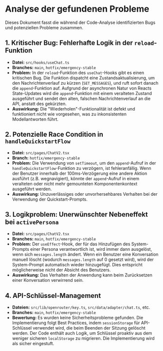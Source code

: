 # Analyse der gefundenen Probleme

Dieses Dokument fasst die während der Code-Analyse identifizierten Bugs und potenziellen Probleme zusammen.

## 1. Kritischer Bug: Fehlerhafte Logik in der `reload`-Funktion

- **Datei:** `src/hooks/useChat.ts`
- **Branches:** `main`, `hotfix/emergency-stable`
- **Problem:** In der `reload`-Funktion des `useChat`-Hooks gibt es einen kritischen Bug. Die Funktion dispatcht eine Zustandsaktualisierung, um den Nachrichtenverlauf zu kürzen (`SET_MESSAGES`), und ruft sofort danach die `append`-Funktion auf. Aufgrund der asynchronen Natur von Reacts State-Updates wird die `append`-Funktion mit einem veralteten Zustand ausgeführt und sendet den alten, falschen Nachrichtenverlauf an die API, anstatt des gekürzten.
- **Auswirkung:** Die "Wiederholen"-Funktionalität ist defekt und funktioniert nicht wie vorgesehen, was zu inkonsistenten Modellantworten führt.

## 2. Potenzielle Race Condition in `handleQuickstartFlow`

- **Datei:** `src/pages/ChatV2.tsx`
- **Branch:** `hotfix/emergency-stable`
- **Problem:** Die Verwendung von `setTimeout`, um den `append`-Aufruf in der `handleQuickstartFlow`-Funktion zu verzögern, ist fehleranfällig. Wenn der Benutzer innerhalb der 100ms-Verzögerung eine andere Aktion ausführt (z.B. wegnavigiert), könnte der `append`-Aufruf in einem veralteten oder nicht mehr gemounteten Komponentenkontext ausgeführt werden.
- **Auswirkung:** Unzuverlässiges oder unvorhersehbares Verhalten bei der Verwendung der Quickstart-Prompts.

## 3. Logikproblem: Unerwünschter Nebeneffekt bei `activePersona`

- **Datei:** `src/pages/ChatV2.tsx`
- **Branches:** `main`, `hotfix/emergency-stable`
- **Problem:** Der `useEffect`-Hook, der für das Hinzufügen des System-Prompts einer Persona verantwortlich ist, wird immer dann ausgelöst, wenn sich `messages.length` ändert. Wenn ein Benutzer eine Konversation manuell löscht (wodurch `messages.length` auf 0 gesetzt wird), wird der System-Prompt automatisch wieder hinzugefügt. Dies entspricht möglicherweise nicht der Absicht des Benutzers.
- **Auswirkung:** Das Verhalten der Anwendung kann beim Zurücksetzen einer Konversation verwirrend sein.

## 4. API-Schlüssel-Management

- **Dateien:** `src/lib/openrouter/key.ts`, `src/data/adapter/chat.ts`, etc.
- **Branches:** `main`, `hotfix/emergency-stable`
- **Bewertung:** Es wurden keine Sicherheitsprobleme gefunden. Die Implementierung folgt Best Practices, indem `sessionStorage` für API-Schlüssel verwendet wird, die beim Beenden der Sitzung gelöscht werden. Der Code enthält auch Logik, um Schlüssel proaktiv aus dem weniger sicheren `localStorage` zu migrieren. Die Implementierung wird als sicher eingestuft.
